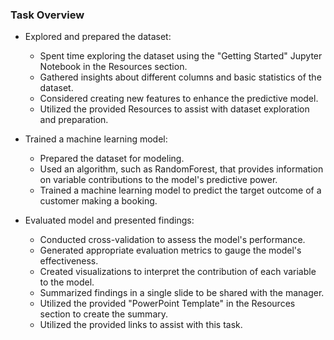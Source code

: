 ### Task Overview

- Explored and prepared the dataset:
  - Spent time exploring the dataset using the "Getting Started" Jupyter Notebook in the Resources section.
  - Gathered insights about different columns and basic statistics of the dataset.
  - Considered creating new features to enhance the predictive model.
  - Utilized the provided Resources to assist with dataset exploration and preparation.

- Trained a machine learning model:
  - Prepared the dataset for modeling.
  - Used an algorithm, such as RandomForest, that provides information on variable contributions to the model's predictive power.
  - Trained a machine learning model to predict the target outcome of a customer making a booking.

- Evaluated model and presented findings:
  - Conducted cross-validation to assess the model's performance.
  - Generated appropriate evaluation metrics to gauge the model's effectiveness.
  - Created visualizations to interpret the contribution of each variable to the model.
  - Summarized findings in a single slide to be shared with the manager.
  - Utilized the provided "PowerPoint Template" in the Resources section to create the summary.
  - Utilized the provided links to assist with this task.
